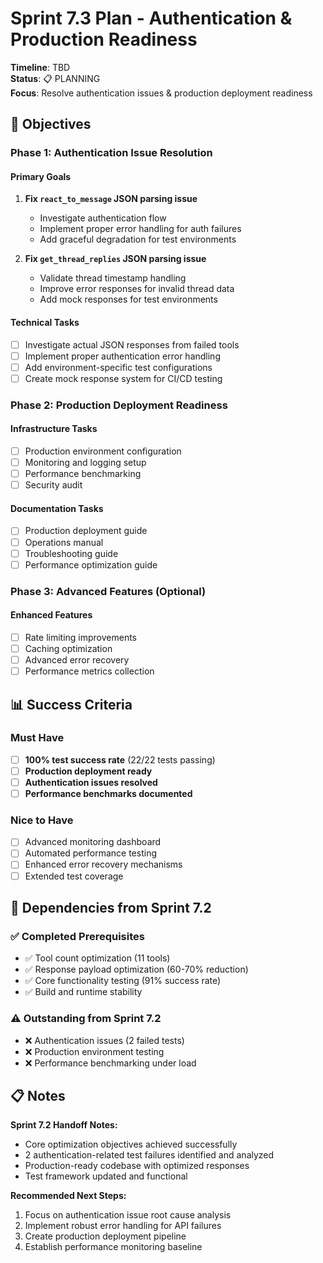 # Sprint 7.3 Plan - Authentication & Production Readiness

**Timeline**: TBD  
**Status**: 📋 PLANNING  
**Focus**: Resolve authentication issues & production deployment readiness

## 🎯 **Objectives**

### **Phase 1: Authentication Issue Resolution**

#### **Primary Goals**
1. **Fix `react_to_message` JSON parsing issue**
   - Investigate authentication flow
   - Implement proper error handling for auth failures
   - Add graceful degradation for test environments

2. **Fix `get_thread_replies` JSON parsing issue**
   - Validate thread timestamp handling
   - Improve error responses for invalid thread data
   - Add mock responses for test environments

#### **Technical Tasks**
- [ ] Investigate actual JSON responses from failed tools
- [ ] Implement proper authentication error handling
- [ ] Add environment-specific test configurations
- [ ] Create mock response system for CI/CD testing

### **Phase 2: Production Deployment Readiness**

#### **Infrastructure Tasks**
- [ ] Production environment configuration
- [ ] Monitoring and logging setup
- [ ] Performance benchmarking
- [ ] Security audit

#### **Documentation Tasks**
- [ ] Production deployment guide
- [ ] Operations manual
- [ ] Troubleshooting guide
- [ ] Performance optimization guide

### **Phase 3: Advanced Features (Optional)**

#### **Enhanced Features**
- [ ] Rate limiting improvements
- [ ] Caching optimization
- [ ] Advanced error recovery
- [ ] Performance metrics collection

## 📊 **Success Criteria**

### **Must Have**
- [ ] **100% test success rate** (22/22 tests passing)
- [ ] **Production deployment ready**
- [ ] **Authentication issues resolved**
- [ ] **Performance benchmarks documented**

### **Nice to Have**
- [ ] Advanced monitoring dashboard
- [ ] Automated performance testing
- [ ] Enhanced error recovery mechanisms
- [ ] Extended test coverage

## 🔄 **Dependencies from Sprint 7.2**

### **✅ Completed Prerequisites**
- ✅ Tool count optimization (11 tools)
- ✅ Response payload optimization (60-70% reduction)
- ✅ Core functionality testing (91% success rate)
- ✅ Build and runtime stability

### **⚠️ Outstanding from Sprint 7.2**
- ❌ Authentication issues (2 failed tests)
- ❌ Production environment testing
- ❌ Performance benchmarking under load

## 📋 **Notes**

**Sprint 7.2 Handoff Notes:**
- Core optimization objectives achieved successfully
- 2 authentication-related test failures identified and analyzed
- Production-ready codebase with optimized responses
- Test framework updated and functional

**Recommended Next Steps:**
1. Focus on authentication issue root cause analysis
2. Implement robust error handling for API failures
3. Create production deployment pipeline
4. Establish performance monitoring baseline
